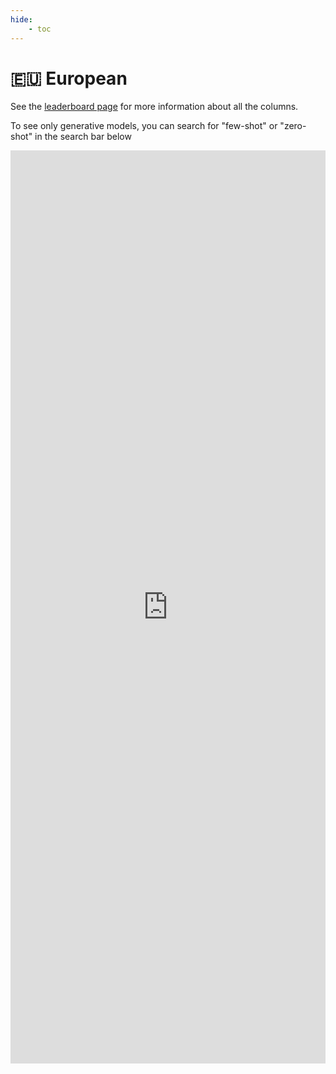 ```yaml
---
hide:
    - toc
---
```

# 🇪🇺 European

See the [leaderboard page](/leaderboard) for more information about all the columns.

To see only generative models, you can search for "few-shot" or "zero-shot" in the
search bar below

<iframe
    title="🇪🇺 European Language Model Leaderboard"
    aria-label="Table" id="datawrapper-chart-RXjjq"
    src="https://datawrapper.dwcdn.net/hnHpE/1/"
    scrolling="no"
    frameborder="0"
    style="width: 0; min-width: 100% !important; border: none;"
    height="1461"
    data-external="1"
/>
<script type="text/javascript">
    !function(){
        "use strict";
        window.addEventListener(
            "message",
            function(a){
                if (void 0 !== a.data["datawrapper-height"]){
                    var e = document.querySelectorAll("iframe");
                    for (var t in a.data["datawrapper-height"]){
                        for (var r=0; r<e.length; r++){
                            if (e[r].contentWindow === a.source){
                                var i = a.data["datawrapper-height"][t]+"px";
                                e[r].style.height = i
                            }
                        }
                    }
                }
            }
        )
    }();
</script>
